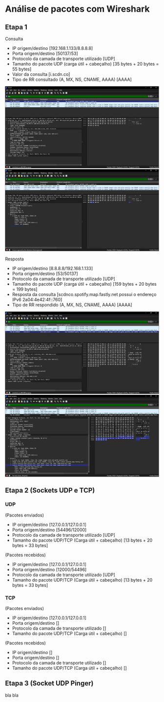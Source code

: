 # Análise de pacotes com Wireshark

## Etapa 1

Consulta

- IP origem/destino [192.168.1.133/8.8.8.8]
- Porta origem/destino [50137/53]
- Protocolo da camada de transporte utilizado [UDP]
- Tamanho do pacote UDP (carga útil + cabeçalho) [35 bytes + 20 bytes = 55 bytes]
- Valor da consulta [i.scdn.co]
- Tipo de RR consultado (A, MX, NS, CNAME, AAAA) [AAAA]

![Consulta da etapa 1](/images/etapa1/consulta/consulta_etapa1.png "Consulta da etapa 1")
![Tipo de RR Consultado](/images/etapa1/consulta/consulta_etapa1_tipo_rr.png "Tipo de RR Consultado")

Resposta

- IP origem/destino [8.8.8.8/192.168.1.133]
- Porta origem/destino [53/50137]
- Protocolo da camada de transporte utilizado [UDP]
- Tamanho do pacote UDP (carga útil + cabeçalho) [159 bytes + 20 bytes = 199 bytes]
- Resposta da consulta [scdnco.spotify.map.fastly.net possui o endereço IPv6 2a04:4e42:4f::760]
- Tipo de RR respondido (A, MX, NS, CNAME, AAAA) [AAAA]

![Resposta da etapa 1](/images/etapa1/resposta/resposta_etapa1.png "RR respondido")
![Tipo de RR Respondido](/images/etapa1/resposta/resposta_etapa1_tipo_rr.png "Tipo de RR Respondido")

## Etapa 2 (Sockets UDP e TCP)

### UDP

(Pacotes enviados)

- IP origem/destino [127.0.0.1/127.0.0.1]
- Porta origem/destino [54496/12000]
- Protocolo da camada de transporte utilizado [UDP]
- Tamanho do pacote UDP/TCP (Carga útil + cabeçalho) [13 bytes + 20 bytes = 33 bytes]

(Pacotes recebidos)

- IP origem/destino [127.0.0.1/127.0.0.1]
- Porta origem/destino [12000/54496]
- Protocolo da camada de transporte utilizado [UDP]
- Tamanho do pacote UDP/TCP (Carga útil + cabeçalho) [13 bytes + 20 bytes = 33 bytes]

### TCP

(Pacotes enviados)

- IP origem/destino [127.0.0.1/127.0.0.1]
- Porta origem/destino []
- Protocolo da camada de transporte utilizado []
- Tamanho do pacote UDP/TCP (Carga útil + cabeçalho) []

(Pacotes recebidos)

- IP origem/destino []
- Porta origem/destino []
- Protocolo da camada de transporte utilizado []
- Tamanho do pacote UDP/TCP (Carga útil + cabeçalho) []

## Etapa 3 (Socket UDP Pinger)

bla bla
